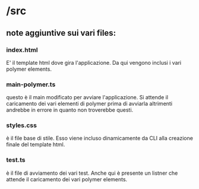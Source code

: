 # /src

## note aggiuntive sui vari files:

### index.html

E' il template html dove gira l'applicazione. Da qui vengono inclusi i vari polymer elements.

### main-polymer.ts

questo è il main modificato per avviare l'applicazione. Si attende il caricamento dei vari elementi di polymer prima di avviarla altrimenti andrebbe in errore in quanto non troverebbe questi.

### styles.css

è il file base di stile. Esso viene incluso dinamicamente da CLI alla creazione finale del template html.

### test.ts

è il file di avviamento dei vari test. Anche qui è presente un listner che attende il caricamento dei vari polymer elements.
